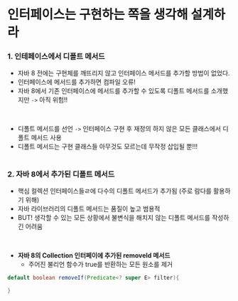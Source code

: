 # 인터페이스는 구현하는 쪽을 생각해 설계하라

### 1. 인테페이스에서 디폴트 메서드
- 자바 8 전에는 구현체를 깨뜨리지 않고 인터페이스 메서드를 추가할 방법이 없었다.
- 인터페이스에 메서드를 추가하면 컴파일 오류!
- 자바 8에서 기존 인터페이스에 메서드를 추가할 수 있도록 디폴트 메서드를 소개했지만 `->` 아직 위험!!

<br>

- 디폴트 메서드를 선언 `->` 인터페이스 구현 후 재정의 하지 않은 모든 클래스에서 디폴트 메서드 사용
- 디폴트 메서드는 구현 클래스들 아무것도 모르는데 무작정 삽입될 뿐!!!

#
### 2. 자바 8에서 추가된 디폴트 메서드
- 핵심 컬렉션 인터페이스들ㄹ에 다수의 디폴트 메서드가 추가됨 (주로 람다를 활용하기 위해)
- 자바 라이브러리의 디폴트 메서드는 품질이 높고 범용적
- BUT! 생각할 수 있는 모든 상황에서 불변식을 해치지 않는 디폴트 메서드를 작성하긴 어려움

<br>

- __자바 8의 Collection 인터페이에 추가된 removeId 메서드__
  - 주어진 불리언 함수가 true를 반환하는 모든 원소를 제거

```java
default boolean removeIf(Predicate<? super E> filter){

}
```
